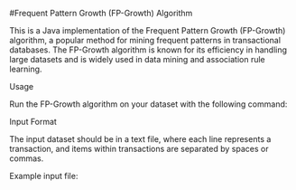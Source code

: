 #Frequent Pattern Growth (FP-Growth) Algorithm


This is a Java implementation of the Frequent Pattern Growth (FP-Growth) algorithm, a popular method for mining frequent patterns in transactional databases. 
The FP-Growth algorithm is known for its efficiency in handling large datasets and is widely used in data mining and association rule learning.


Usage

Run the FP-Growth algorithm on your dataset with the following command:



Input Format

The input dataset should be in a text file, where each line represents a transaction, and items within transactions are separated by spaces or commas.

Example input file:
